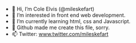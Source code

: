 - 👋 Hi, I’m Cole Elvis (@mileskefart)
- 👀 I’m interested in front end web development.
- 🌱 I’m currently learning html, css and Javascript.
- 💞️ Github made me create this file, sorry.
- 📫 Twitter: www.twitter.com/mileskefart

<!---
mileskefart/mileskefart is a ✨ special ✨ repository because its `README.md` (this file) appears on your GitHub profile.
You can click the Preview link to take a look at your changes.
--->
